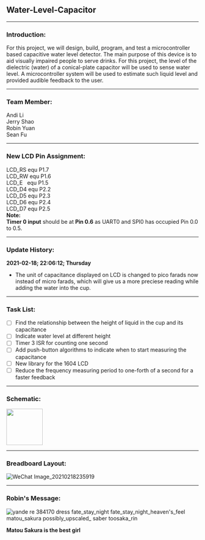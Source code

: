 ## Water-Level-Capacitor

------------
### Introduction:

For this project, we will design, build, program, and test a microcontroller based capacitive water level detector.  The main purpose of this device is to aid visually impaired people to serve drinks.  For  this  project,  the  level  of  the  dielectric  (water)  of  a  conical-plate  capacitor  will  be  used  to sense  water  level.  A  microcontroller  system  will be  used  to  estimate  such  liquid  level  and provided audible feedback to the user. 

------------

### Team Member:

  Andi Li\
  Jerry Shao\
  Robin Yuan\
  Sean Fu
  
------------

### New LCD Pin Assignment:

  LCD_RS  equ P1.7\
  LCD_RW  equ P1.6\
  LCD_E &nbsp; equ P1.5\
  LCD_D4 equ P2.2\
  LCD_D5  equ P2.3\
  LCD_D6  equ P2.4\
  LCD_D7   equ P2.5\
**Note:**\
  **Timer 0 input** should be at **Pin 0.6** as UART0 and SPI0 has occupied Pin 0.0 to 0.5.
  

------------


### Update History:
**2021-02-18; 22:06:12; Thursday**
- The unit of capacitance displayed on LCD is changed to pico farads now instead of  micro farads, which will give us a more preciese reading while adding the water into the cup.

------------
### Task List:
- [ ] Find the relationship between the height of liquid in the cup and its capacitance
- [ ] Indicate water level at different height
- [ ] Timer 3 ISR for counting one second 
- [ ] Add push-button algorithms to indicate when to start measuring the capacitance
- [ ] New library for the 1604 LCD
- [ ] Reduce the frequency measuring period to one-forth of a second for a faster feedback 
------------
### Schematic:
<img src="https://user-images.githubusercontent.com/68177491/108474843-c5fd8180-7244-11eb-9bd0-d1f16b9fe390.jpg" width="95" height="95"/>

------------
### Breadboard Layout:

![WeChat Image_20210218235919](https://user-images.githubusercontent.com/68177491/108475285-5c31a780-7245-11eb-95e6-f33e19c6c2ad.jpg)

------------
### Robin's Message:

![yande re 384170 dress fate_stay_night fate_stay_night_heaven's_feel matou_sakura possibly_upscaled_ saber toosaka_rin](https://user-images.githubusercontent.com/68177491/108470137-54bad000-723e-11eb-8eb2-a700d3040374.png)

**Matou Sakura is the best girl**
